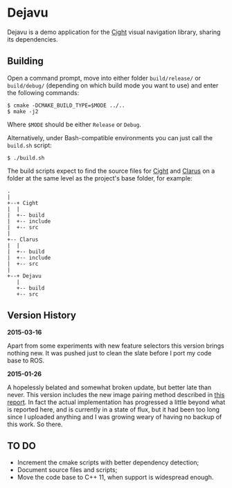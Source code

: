 Dejavu
======

Dejavu is a demo application for the [Cight](https://github.com/xperroni/Cight) visual navigation library, sharing its dependencies.

Building
--------

Open a command prompt, move into either folder `build/release/` or `build/debug/` (depending on which build mode you want to use) and enter the following commands:

    $ cmake -DCMAKE_BUILD_TYPE=$MODE ../..
    $ make -j2

Where `$MODE` should be either `Release` or `Debug`.

Alternatively, under Bash-compatible environments you can just call the `build.sh` script:

    $ ./build.sh

The build scripts expect to find the source files for [Cight](https://github.com/xperroni/Cight) and [Clarus](https://github.com/xperroni/Clarus) on a folder at the same level as the project's base folder, for example:

    .
    |
    +--+ Cight
    |  |
    |  +-- build
    |  +-- include
    |  +-- src
    |
    +-- Clarus
    |  |
    |  +-- build
    |  +-- include
    |  +-- src
    |
    +--+ Dejavu
       |
       +-- build
       +-- src

Version History
---------------

**2015-03-16**

Apart from some experiments with new feature selectors this version brings nothing new. It was pushed just to clean the slate before I port my code base to ROS.

**2015-01-26**

A hopelessly belated and somewhat broken update, but better late than never. This version includes the new image pairing method described in [this report](https://github.com/xperroni/Yamabiko/blob/master/2014-2/Article/Image%20Stream%20Synchronization%20for%20Visual%20Navigation.pdf). In fact the actual implementation has progressed a little beyond what is reported here, and is currently in a state of flux, but it had been too long since I uploaded anything and I was growing weary of having no backup of this work. So there.

TO DO
-----

* Increment the cmake scripts with better dependency detection;
* Document source files and scripts;
* Move the code base to C++ 11, when support is widespread enough.
